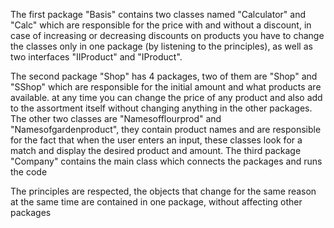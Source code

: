 The first package "Basis" contains two classes named "Calculator" and "Calc" which are responsible for the price with and without a discount, in case of increasing or decreasing discounts on products you have to change the classes only in one package (by listening to the principles), as well as two interfaces "IIProduct" and "IProduct". 


The second package "Shop" has 4 packages, two of them are "Shop" and "SShop" which are responsible for the initial amount and what products are available. at any time you can change the price of any product and also add to the assortment itself without changing anything in the other packages. The other two classes are "Namesofflourprod" and "Namesofgardenproduct", they contain product names and are responsible for the fact that when the user enters an input, these classes look for a match and display the desired product and amount.
The third package "Company" contains the main class which connects the packages and runs the code

The principles are respected, the objects that change for the same reason at the same time are contained in one package,
without affecting other packages

